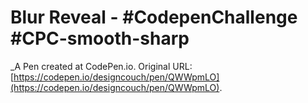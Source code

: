 # Blur Reveal - #CodepenChallenge #CPC-smooth-sharp
 _A Pen created at CodePen.io. Original URL: [https://codepen.io/designcouch/pen/QWWpmLO](https://codepen.io/designcouch/pen/QWWpmLO).

 